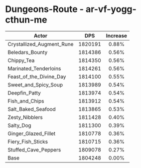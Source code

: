 # Dungeons-Route - ar-vf-yogg-cthun-me
| Actor | DPS | Increase |
|---|:---:|:---:|
|Crystallized_Augment_Rune|1820191|0.88%|
|Beledars_Bounty|1814386|0.56%|
|Chippy_Tea|1814350|0.56%|
|Marinated_Tenderloins|1814261|0.56%|
|Feast_of_the_Divine_Day|1814100|0.55%|
|Sweet_and_Spicy_Soup|1813989|0.54%|
|Deepfin_Patty|1813974|0.54%|
|Fish_and_Chips|1813912|0.54%|
|Salt_Baked_Seafood|1813865|0.53%|
|Zesty_Nibblers|1811428|0.40%|
|Salty_Dog|1811300|0.39%|
|Ginger_Glazed_Fillet|1810778|0.36%|
|Fiery_Fish_Sticks|1810715|0.36%|
|Stuffed_Cave_Peppers|1809078|0.27%|
|Base|1804248|0.00%|
